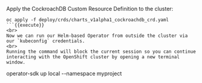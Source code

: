 Apply the CockroachDB Custom Resource Definition to the cluster:

```
oc apply -f deploy/crds/charts_v1alpha1_cockroachdb_crd.yaml
```{{execute}}
<br>
Now we can run our Helm-based Operator from outside the cluster via our `kubeconfig` credentials.
<br>
Running the command will block the current session so you can continue interacting with the OpenShift cluster by opening a new terminal window.

```
operator-sdk up local --namespace myproject
```{{execute}}
